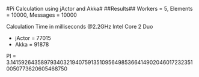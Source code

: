 #Pi Calculation using jActor and Akka#
##Results##
Workers  = 5, Elements = 10000, Messages = 10000

Calculation Time in milliseconds @2.2GHz Intel Core 2 Duo

* jActor = 77015
* Akka   = 91878

PI = 3.141592643589793403219407591351095649853664149020460172323510050773620605468750
